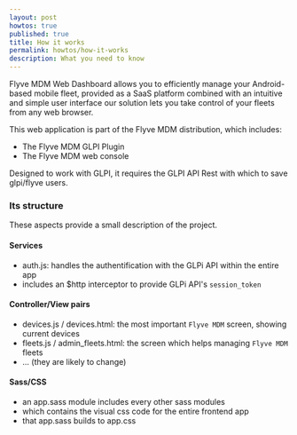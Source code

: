 ```yaml
---
layout: post
howtos: true
published: true
title: How it works
permalink: howtos/how-it-works
description: What you need to know
---
```


Flyve MDM Web Dashboard allows you to efficiently manage your Android-based mobile fleet, provided as a SaaS platform combined with an intuitive and simple user interface our solution lets you take control of your fleets from any web browser.

This web application is part of the Flyve MDM distribution, which includes:

* The Flyve MDM GLPI Plugin
* The Flyve MDM web console

Designed to work with GLPI, it requires the GLPI API Rest with which to save glpi/flyve users.

### Its structure

These aspects provide a small description of the project.

#### Services

* auth.js: handles the authentification with the GLPi API within the entire app
* includes an $http interceptor to provide GLPi API's `session_token`

#### Controller/View pairs

* devices.js / devices.html: the most important `Flyve MDM` screen, showing current devices
* fleets.js / admin_fleets.html: the screen which helps managing `Flyve MDM` fleets
* ... (they are likely to change)

#### Sass/CSS

* an app.sass module includes every other sass modules
* which contains the visual css code for the entire frontend app
* that app.sass builds to app.css